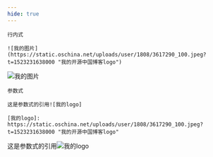 ```yaml
---
hide: true
---
```


`行内式`

```
![我的图片](https://static.oschina.net/uploads/user/1808/3617290_100.jpeg?t=1523231638000 "我的开源中国博客logo")
```

![我的图片](https://static.oschina.net/uploads/user/1808/3617290_100.jpeg?t=1523231638000 '我的开源中国博客logo')

`参数式`

```
这是参数式的引用![我的logo]

[我的logo]: https://static.oschina.net/uploads/user/1808/3617290_100.jpeg?t=1523231638000 "我的开源中国博客logo"
```

这是参数式的引用![我的logo]

[我的logo]: https://static.oschina.net/uploads/user/1808/3617290_100.jpeg?t=1523231638000 '我的开源中国博客logo'

